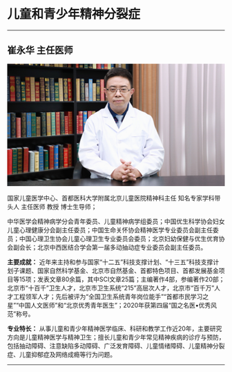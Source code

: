# 儿童和青少年精神分裂症

---

## 崔永华 主任医师

![1678686130124](image/c02_025/1678686130124.png)

国家儿童医学中心、首都医科大学附属北京儿童医院精神科主任 知名专家学科带头人 主任医师 教授 博士生导师；

中华医学会精神病学分会青年委员、儿童精神病学组委员；中国优生科学协会妇女儿童心理健康分会副主任委员；中国生命关怀协会精神医学专业委员会副主任委员；中国心理卫生协会儿童心理卫生专业委员会委员；北京妇幼保健与优生优育协会副会长；北京中西医结合学会第一届多动抽动症专业委员会副主任委员。


**主要成就：** 近年来主持和参与国家“十二五”科技支撑计划、“十三五”科技支撑计划子课题、国家自然科学基金、北京市自然基金、首都特色项目、首都发展基金项目等15项；发表文章80余篇，其中SCI文章25篇；主编著作4部，参编著作20部；北京市“十百千”卫生人才，北京市卫生系统“215”高层次人才，北京市“百千万”人才工程领军人才；先后被评为“全国卫生系统青年岗位能手”“首都市民学习之星”“中国人文医师”和“北京优秀青年医生”；2020年获第四届“国之名医•优秀风范”称号。


**专业特长：** 从事儿童和青少年精神医学临床、科研和教学工作近20年，主要研究方向是儿童精神医学与精神卫生；擅长儿童和青少年常见精神疾病的诊疗与预防，包括抽动障碍、注意缺陷多动障碍、广泛发育障碍、儿童情绪障碍、儿童精神分裂症、儿童抑郁症及网络成瘾等行为问题。

---
